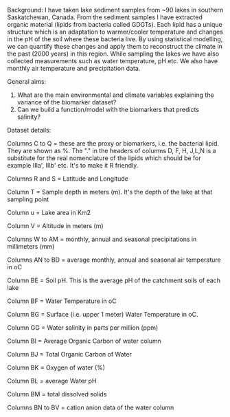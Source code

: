 Background:
I have taken lake sediment samples from ~90 lakes in southern Saskatchewan, Canada. 
From the sediment samples I have extracted organic material (lipids from bacteria called GDGTs). Each lipid has a unique structure which is an adaptation 
to warmer/cooler temperature and changes in the pH of the soil where these bacteria live. By using statistical modelling, we can quantify these changes 
and apply them to reconstruct the climate in the past (2000 years) in this region. While sampling the lakes we have also collected measurements such as 
water temperature, pH etc. We also have monthly air temperature and precipitation data. 


General aims:
1) What are the main environmental and climate variables explaining the variance of the biomarker dataset? 
2) Can we build a function/model with the biomarkers that predicts salinity?



Dataset details: 

Columns C to Q = these are the proxy or biomarkers, i.e. the bacterial lipid. They are shown as %. The "." in the headers of columns D, F, H, J,L,N is a substitute for the
real nomenclature of the lipids which should be for example IIIa', IIIb' etc. It's to make it R friendly.

Columns R and S = Latitude and Longitude

Column T = Sample depth in meters (m). It's the depth of the lake at that sampling point

Column u = Lake area in Km2

Column V = Altitude in meters (m)

Columns W to AM = monthly, annual and seasonal precipitations in millimeters (mm)

Columns AN to BD = average monthly, annual and seasonal air temperature in oC

Column BE = Soil pH. This is the average pH of the catchment soils of each lake

Column BF = Water Temperature in oC

Column BG = Surface (i.e. upper 1 meter) Water Temperature in oC. 

Column GG = Water salinity in parts per million (ppm)

Column BI = Average Organic Carbon of water column

Column BJ = Total Organic Carbon of Water 

Column BK = Oxygen of water (%)

Column BL = average Water pH

Column BM = total dissolved solids

Columns BN to BV = cation anion data of the water column 




